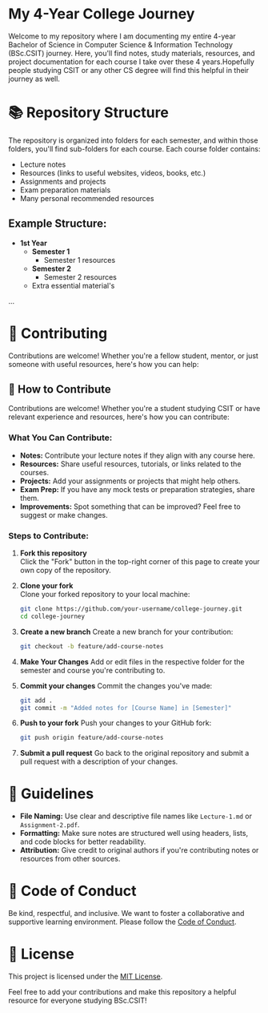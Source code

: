 # My 4-Year College Journey
Welcome to my repository where I am documenting my entire 4-year Bachelor of Science in Computer Science & Information Technology (BSc.CSIT) journey. Here, you'll find notes, study materials, resources, and project documentation for each course I take over these 4 years.Hopefully people studying CSIT or any other CS degree will find this helpful in their journey as well.
# 📚 Repository Structure
The repository is organized into folders for each semester, and within those folders, you'll find sub-folders for each course. Each course folder contains:
* Lecture notes
* Resources (links to useful websites, videos, books, etc.)
* Assignments and projects
* Exam preparation materials
* Many personal recommended resources
## Example Structure:
* **1st Year**
  * **Semester 1**
    * Semester 1 resources
  * **Semester 2**
    * Semester 2 resources
  * Extra essential material's
 
...
# 🤝 Contributing
Contributions are welcome! Whether you're a fellow student, mentor, or just someone with useful resources, here's how you can help:
## 🤝 How to Contribute

Contributions are welcome! Whether you're a student studying CSIT or have relevant experience and resources, here's how you can contribute:

### What You Can Contribute:

- **Notes:** Contribute your lecture notes if they align with any course here.
- **Resources:** Share useful resources, tutorials, or links related to the courses.
- **Projects:** Add your assignments or projects that might help others.
- **Exam Prep:** If you have any mock tests or preparation strategies, share them.
- **Improvements:** Spot something that can be improved? Feel free to suggest or make changes.

### Steps to Contribute:

1. **Fork this repository**  
   Click the "Fork" button in the top-right corner of this page to create your own copy of the repository.

2. **Clone your fork**  
   Clone your forked repository to your local machine:
   ```bash
   git clone https://github.com/your-username/college-journey.git
   cd college-journey
3. **Create a new branch**
   Create a new branch for your contribution:
   ```bash
   git checkout -b feature/add-course-notes
4. **Make Your Changes**
   Add or edit files in the respective folder for the semester and course you're contributing to.
5. **Commit your changes**
   Commit the changes you've made:
   ```bash
   git add .
   git commit -m "Added notes for [Course Name] in [Semester]"
6. **Push to your fork**
   Push your changes to your GitHub fork:
   ```bash
   git push origin feature/add-course-notes
7. **Submit a pull request**
   Go back to the original repository and submit a pull request with a description of your changes.
# 📝 Guidelines

* **File Naming:** Use clear and descriptive file names like `Lecture-1.md` or `Assignment-2.pdf`.
* **Formatting:** Make sure notes are structured well using headers, lists, and code blocks for better readability.
* **Attribution:** Give credit to original authors if you're contributing notes or resources from other sources.
# 📝 Code of Conduct

Be kind, respectful, and inclusive. We want to foster a collaborative and supportive learning environment. Please follow the [Code of Conduct](CODE_OF_CONDUCT.md).
# 📜 License

This project is licensed under the [MIT License](https://opensource.org/licenses/MIT).

Feel free to add your contributions and make this repository a helpful resource for everyone studying BSc.CSIT!

